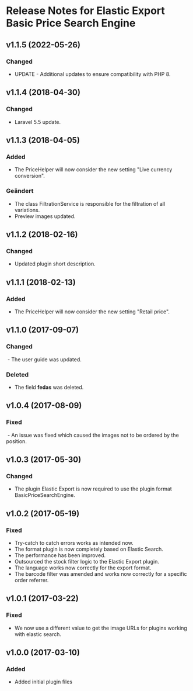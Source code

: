 # Release Notes for Elastic Export Basic Price Search Engine

## v1.1.5 (2022-05-26)

### Changed
- UPDATE - Additional updates to ensure compatibility with PHP 8.

## v1.1.4 (2018-04-30)

### Changed
- Laravel 5.5 update.

## v1.1.3 (2018-04-05)

### Added
- The PriceHelper will now consider the new setting "Live currency conversion".

### Geändert
- The class FiltrationService is responsible for the filtration of all variations.
- Preview images updated. 

## v1.1.2 (2018-02-16)

### Changed
- Updated plugin short description.

## v1.1.1 (2018-02-13)

### Added
- The PriceHelper will now consider the new setting "Retail price".

## v1.1.0 (2017-09-07)

### Changed
 - The user guide was updated.

### Deleted
- The field <b>fedas</b> was deleted.

## v1.0.4 (2017-08-09)

### Fixed
 - An issue was fixed which caused the images not to be ordered by the position.

## v1.0.3 (2017-05-30)

### Changed
- The plugin Elastic Export is now required to use the plugin format BasicPriceSearchEngine.

## v1.0.2 (2017-05-19)

### Fixed
- Try-catch to catch errors works as intended now.
- The format plugin is now completely based on Elastic Search.
- The performance has been improved.
- Outsourced the stock filter logic to the Elastic Export plugin.
- The language works now correctly for the export format.
- The barcode filter was amended and works now correctly for a specific order referrer.

## v1.0.1 (2017-03-22)

### Fixed
- We now use a different value to get the image URLs for plugins working with elastic search.

## v1.0.0 (2017-03-10)
 
### Added
- Added initial plugin files
